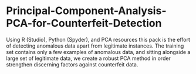# Principal-Component-Analysis-PCA-for-Counterfeit-Detection
Using R (Studio), Python (Spyder), and PCA resources this pack is the effort of detecting anomalous data apart from legitimate instances. The training set contains only a few examples of anomalous data, and sitting alongside a large set of legitimate data, we create a robust PCA method in order strengthen discerning factors against counterfeit data. 
